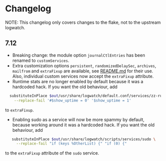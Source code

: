 # Changelog

NOTE: This changelog only covers changes to the flake, not to the upstream logwatch.

## 7.12

* Breaking change: the module option `journalCtlEntries` has been renamed to `customServices`.
* Extra customization options `persistent`, `randomizedDelaySec`, `archives`, `mailfrom` and `extraFixup` are available, see [README.md](README.md) for their use. Also, individual custom services now accept the `extraFixup` attribute.
* Runtime stats are no longer enabled by default because it was a hardcoded hack. If you want the old behaviour, add

```bash
  substituteInPlace $out/usr/share/logwatch/default.conf/services/zz-runtime.conf \
    --replace-fail '#$show_uptime = 0' '$show_uptime = 1'
```

  to `extraFixup`.

* Enabling sudo as a service will now be more spammy by default, because working around it was a hardcoded hack. If you want the old behaviour, add

```bash
   substituteInPlace $out/usr/share/logwatch/scripts/services/sudo \
     --replace-fail "if (keys %OtherList) {" "if (0) {"
```

  to the `extraFixup` attribute of the `sudo` service.

